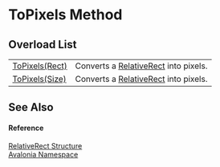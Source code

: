 # ToPixels Method


## Overload List
<table>
<tr>
<td><a href="M_Avalonia_RelativeRect_ToPixels">ToPixels(Rect)</a></td>
<td>Converts a <a href="T_Avalonia_RelativeRect">RelativeRect</a> into pixels.</td>
</tr>
<tr>
<td><a href="M_Avalonia_RelativeRect_ToPixels_1">ToPixels(Size)</a></td>
<td>Converts a <a href="T_Avalonia_RelativeRect">RelativeRect</a> into pixels.</td>
</tr>
</table>

## See Also


#### Reference
<a href="T_Avalonia_RelativeRect">RelativeRect Structure</a>  
<a href="N_Avalonia">Avalonia Namespace</a>  

